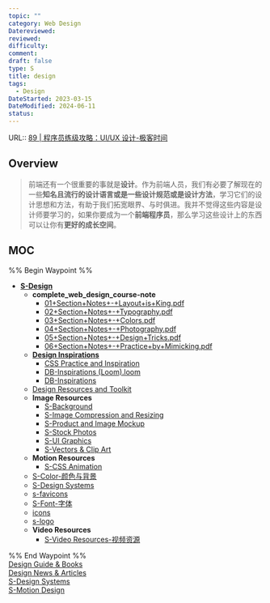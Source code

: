 ```yaml
---
topic: ""
category: Web Design
Datereviewed: 
reviewed: 
difficulty: 
comment: 
draft: false
type: S
title: design
tags:
  - Design
DateStarted: 2023-03-15
DateModified: 2024-06-11
status: 
---
```


URL:: [89 | 程序员练级攻略：UI/UX 设计-极客时间](https://time.geekbang.org/column/article/12486)  


## Overview

> 前端还有一个很重要的事就是**设计**。作为前端人员，我们有必要了解现在的一些**知名且流行的设计语言或是一些设计规范或是设计方法**，学习它们的设计思想和方法，有助于我们拓宽眼界、与时俱进。我并不觉得这些内容是设计师要学习的，如果你要成为一个**前端程序员**，那么学习这些设计上的东西可以让你有**更好的成长空间**。

## MOC

%% Begin Waypoint %%

- **[S-Design](S-Design)**
  - **complete_web_design_course-note**
    - [01+Section+Notes+-+Layout+is+King.pdf](01+Section+Notes+-+Layout+is+King.pdf)
    - [02+Section+Notes+-+Typography.pdf](02+Section+Notes+-+Typography.pdf)
    - [03+Section+Notes+-+Colors.pdf](03+Section+Notes+-+Colors.pdf)
    - [04+Section+Notes+-+Photography.pdf](04+Section+Notes+-+Photography.pdf)
    - [05+Section+Notes+-+Design+Tricks.pdf](05+Section+Notes+-+Design+Tricks.pdf)
    - [06+Section+Notes+-+Practice+by+Mimicking.pdf](06+Section+Notes+-+Practice+by+Mimicking.pdf)
  - **[Design Inspirations](Design-Inspirations)**
    - [CSS Practice and Inspiration](CSS-Practice-and-Inspiration)
    - [DB-Inspirations (Loom).loom](<DB-Inspirations-(Loom).loom>)
    - [DB-Inspirations](DB-Inspirations)
  - [Design Resources and Toolkit](design-resources-and-toolkit.md)
  - **Image Resources**
    - [S-Background](S-Background)
    - [S-Image Compression and Resizing](S-Image-Compression-and-Resizing)
    - [S-Product and Image Mockup](S-Product-and-Image-Mockup)
    - [S-Stock Photos](S-Stock-Photos)
    - [S-UI Graphics](S-UI-Graphics)
    - [S-Vectors & Clip Art](S-Vectors-&-Clip-Art)
  - **Motion Resources**
    - [S-CSS Animation](motion-resources/s-css-animation.md)
  - [S-Color-颜色与背景](S-Color-颜色与背景)
  - [S-Design Systems](S-Design-Systems)
  - [s-favicons](icons/s-favicons.md)
  - [S-Font-字体](S-Font-字体)
  - [icons](icons/icons.md)
  - [s-logo](icons/s-logo.md)
  - **Video Resources**
    - [S-Video Resources-视频资源](S-Video-Resources-视频资源)

%% End Waypoint %%  
[Design Guide & Books](Design-Guide-&-Books)  
[Design News & Articles](Design-News-&-Articles)  
[S-Design Systems](S-Design-Systems)  
[S-Motion Design](S-Motion-Design)
